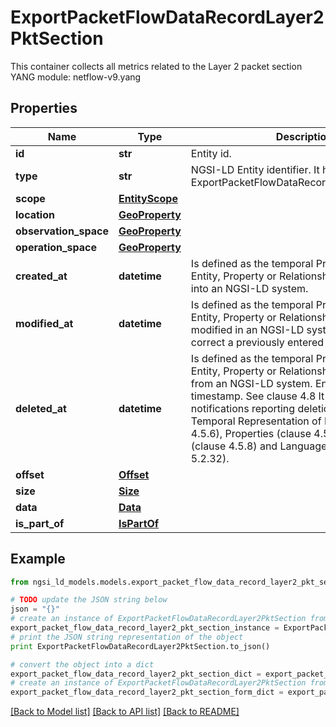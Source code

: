 # ExportPacketFlowDataRecordLayer2PktSection

This container collects all metrics related to the Layer 2 packet section  YANG module: netflow-v9.yang 

## Properties

Name | Type | Description | Notes
------------ | ------------- | ------------- | -------------
**id** | **str** | Entity id.  | [optional] 
**type** | **str** | NGSI-LD Entity identifier. It has to be ExportPacketFlowDataRecordLayer2PktSection. | [default to 'ExportPacketFlowDataRecordLayer2PktSection']
**scope** | [**EntityScope**](EntityScope.md) |  | [optional] 
**location** | [**GeoProperty**](GeoProperty.md) |  | [optional] 
**observation_space** | [**GeoProperty**](GeoProperty.md) |  | [optional] 
**operation_space** | [**GeoProperty**](GeoProperty.md) |  | [optional] 
**created_at** | **datetime** | Is defined as the temporal Property at which the Entity, Property or Relationship was entered into an NGSI-LD system.  | [optional] [readonly] 
**modified_at** | **datetime** | Is defined as the temporal Property at which the Entity, Property or Relationship was last modified in an NGSI-LD system, e.g. in order to correct a previously entered incorrect value.  | [optional] [readonly] 
**deleted_at** | **datetime** | Is defined as the temporal Property at which the Entity, Property or Relationship was deleted from an NGSI-LD system.  Entity deletion timestamp. See clause 4.8 It is only used in notifications reporting deletions and in the Temporal Representation of Entities (clause 4.5.6), Properties (clause 4.5.7), Relationships (clause 4.5.8) and LanguageProperties (clause 5.2.32).  | [optional] [readonly] 
**offset** | [**Offset**](Offset.md) |  | [optional] 
**size** | [**Size**](Size.md) |  | [optional] 
**data** | [**Data**](Data.md) |  | [optional] 
**is_part_of** | [**IsPartOf**](IsPartOf.md) |  | 

## Example

```python
from ngsi_ld_models.models.export_packet_flow_data_record_layer2_pkt_section import ExportPacketFlowDataRecordLayer2PktSection

# TODO update the JSON string below
json = "{}"
# create an instance of ExportPacketFlowDataRecordLayer2PktSection from a JSON string
export_packet_flow_data_record_layer2_pkt_section_instance = ExportPacketFlowDataRecordLayer2PktSection.from_json(json)
# print the JSON string representation of the object
print ExportPacketFlowDataRecordLayer2PktSection.to_json()

# convert the object into a dict
export_packet_flow_data_record_layer2_pkt_section_dict = export_packet_flow_data_record_layer2_pkt_section_instance.to_dict()
# create an instance of ExportPacketFlowDataRecordLayer2PktSection from a dict
export_packet_flow_data_record_layer2_pkt_section_form_dict = export_packet_flow_data_record_layer2_pkt_section.from_dict(export_packet_flow_data_record_layer2_pkt_section_dict)
```
[[Back to Model list]](../README.md#documentation-for-models) [[Back to API list]](../README.md#documentation-for-api-endpoints) [[Back to README]](../README.md)


